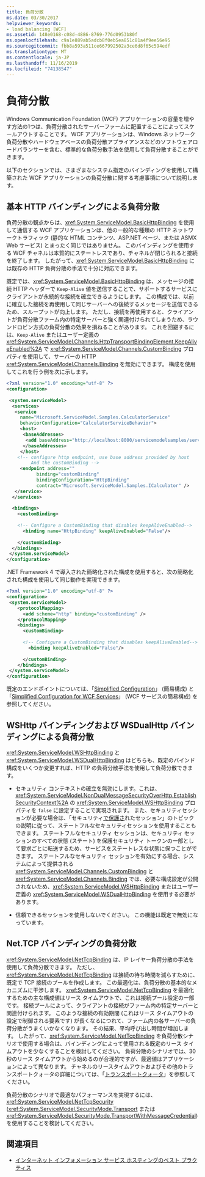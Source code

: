 ```yaml
---
title: 負荷分散
ms.date: 03/30/2017
helpviewer_keywords:
- load balancing [WCF]
ms.assetid: 148e0168-c08d-4886-8769-776d0953b80f
ms.openlocfilehash: c9a1e889ab5adcb8f0eb5ea851c81a4f9ee56e95
ms.sourcegitcommit: fbb8a593a511ce667992502a3ce6d8f65c594edf
ms.translationtype: MT
ms.contentlocale: ja-JP
ms.lasthandoff: 11/16/2019
ms.locfileid: "74138547"
---
```

# <a name="load-balancing"></a>負荷分散
Windows Communication Foundation (WCF) アプリケーションの容量を増やす方法の1つは、負荷分散されたサーバーファームに配置することによってスケールアウトすることです。 WCF アプリケーションは、Windows ネットワーク負荷分散やハードウェアベースの負荷分散アプライアンスなどのソフトウェアロードバランサーを含む、標準的な負荷分散手法を使用して負荷分散することができます。  
  
 以下のセクションでは、さまざまなシステム指定のバインディングを使用して構築された WCF アプリケーションの負荷分散に関する考慮事項について説明します。  
  
## <a name="load-balancing-with-the-basic-http-binding"></a>基本 HTTP バインディングによる負荷分散  
 負荷分散の観点からは、<xref:System.ServiceModel.BasicHttpBinding> を使用して通信する WCF アプリケーションは、他の一般的な種類の HTTP ネットワークトラフィック (静的な HTML コンテンツ、ASP.NET ページ、または ASMX Web サービス) とまったく同じではありません。 このバインディングを使用する WCF チャネルは本質的にステートレスであり、チャネルが閉じられると接続を終了します。 したがって、<xref:System.ServiceModel.BasicHttpBinding> には既存の HTTP 負荷分散の手法で十分に対応できます。  
  
 既定では、<xref:System.ServiceModel.BasicHttpBinding> は、メッセージの接続 HTTP ヘッダーで `Keep-Alive` 値を送信することで、サポートするサービスにクライアントが永続的な接続を確立できるようにします。 この構成では、以前に確立した接続を再使用して同じサーバーへの後続するメッセージを送信できるため、スループットが向上します。 ただし、接続を再使用すると、クライアントが負荷分散ファーム内の特定サーバーと強く関連付けられてしまうため、ラウンドロビン方式の負荷分散の効果を損ねることがあります。 これを回避するには、`Keep-Alive` またはユーザー定義の <xref:System.ServiceModel.Channels.HttpTransportBindingElement.KeepAliveEnabled%2A> で <xref:System.ServiceModel.Channels.CustomBinding> プロパティを使用して、サーバーの HTTP <xref:System.ServiceModel.Channels.Binding> を無効にできます。 構成を使用してこれを行う例を次に示します。  
  
```xml  
<?xml version="1.0" encoding="utf-8" ?>  
<configuration>  
  
 <system.serviceModel>  
  <services>  
   <service   
     name="Microsoft.ServiceModel.Samples.CalculatorService"  
     behaviorConfiguration="CalculatorServiceBehavior">  
     <host>  
      <baseAddresses>  
       <add baseAddress="http://localhost:8000/servicemodelsamples/service"/>  
      </baseAddresses>  
     </host>  
    <!-- configure http endpoint, use base address provided by host  
         And the customBinding -->  
     <endpoint address=""  
           binding="customBinding"  
           bindingConfiguration="HttpBinding"   
           contract="Microsoft.ServiceModel.Samples.ICalculator" />  
   </service>  
  </services>  
  
  <bindings>  
    <customBinding>  
  
    <!-- Configure a CustomBinding that disables keepAliveEnabled-->  
      <binding name="HttpBinding" keepAliveEnabled="False"/>  
  
    </customBinding>  
  </bindings>  
 </system.serviceModel>  
</configuration>  
```  
  
 .NET Framework 4 で導入された簡略化された構成を使用すると、次の簡略化された構成を使用して同じ動作を実現できます。  
  
```xml  
<?xml version="1.0" encoding="utf-8" ?>  
<configuration>  
 <system.serviceModel>  
    <protocolMapping>  
      <add scheme="http" binding="customBinding" />  
    </protocolMapping>  
    <bindings>  
      <customBinding>  
  
      <!-- Configure a CustomBinding that disables keepAliveEnabled-->  
        <binding keepAliveEnabled="False"/>  
  
      </customBinding>  
    </bindings>  
 </system.serviceModel>  
</configuration>  
```  
  
 既定のエンドポイントについては、「[Simplified Configuration](simplified-configuration.md)」 (簡易構成) と「[Simplified Configuration for WCF Services](./samples/simplified-configuration-for-wcf-services.md)」 (WCF サービスの簡易構成) を参照してください。  
  
## <a name="load-balancing-with-the-wshttp-binding-and-the-wsdualhttp-binding"></a>WSHttp バインディングおよび WSDualHttp バインディングによる負荷分散  
 <xref:System.ServiceModel.WSHttpBinding> と <xref:System.ServiceModel.WSDualHttpBinding> はどちらも、既定のバインド構成をいくつか変更すれば、HTTP の負荷分散手法を使用して負荷分散できます。  
  
- セキュリティ コンテキストの確立を無効にします。これは、<xref:System.ServiceModel.NonDualMessageSecurityOverHttp.EstablishSecurityContext%2A> の <xref:System.ServiceModel.WSHttpBinding> プロパティを `false` に設定することで実現されます。 また、セキュリティセッションが必要な場合は、「セキュリティ[で保護さ](./feature-details/secure-sessions.md)れたセッション」のトピックの説明に従って、ステートフルなセキュリティセッションを使用することもできます。 ステートフルなセキュリティ セッションは、セキュリティ セッションのすべての状態 (ステート) を保護セキュリティ トークンの一部として要求ごとに転送するため、サービスをステートレスな状態に保つことができます。 ステートフルなセキュリティ セッションを有効にする場合、システムによって提供される <xref:System.ServiceModel.Channels.CustomBinding> と <xref:System.ServiceModel.Channels.Binding> では、必要な構成設定が公開されないため、<xref:System.ServiceModel.WSHttpBinding> またはユーザー定義の <xref:System.ServiceModel.WSDualHttpBinding> を使用する必要があります。  
  
- 信頼できるセッションを使用しないでください。 この機能は既定で無効になっています。  
  
## <a name="load-balancing-the-nettcp-binding"></a>Net.TCP バインディングの負荷分散  
 <xref:System.ServiceModel.NetTcpBinding> は、IP レイヤー負荷分散の手法を使用して負荷分散できます。 ただし、<xref:System.ServiceModel.NetTcpBinding> は接続の待ち時間を減らすために、既定で TCP 接続のプールを作成します。 この最適化は、負荷分散の基本的なメカニズムに干渉します。 <xref:System.ServiceModel.NetTcpBinding> を最適化するための主な構成値はリース タイムアウトで、これは接続プール設定の一部です。 接続プールによって、クライアントの接続がファーム内の特定サーバーと関連付けられます。 このような接続の有効期間 (これはリース タイムアウトの設定で制御される要素です) が長くなるにつれて、ファーム内の各サーバーの負荷分散がうまくいかなくなります。 その結果、平均呼び出し時間が増加します。 したがって、<xref:System.ServiceModel.NetTcpBinding> を負荷分散シナリオで使用する場合は、バインディングによって使用される既定のリース タイムアウトを少なくすることを検討してください。 負荷分散のシナリオでは、30 秒のリース タイムアウトから始めるのが合理的ですが、最適値はアプリケーションによって異なります。 チャネルのリースタイムアウトおよびその他のトランスポートクォータの詳細については、「[トランスポートクォータ](./feature-details/transport-quotas.md)」を参照してください。  
  
 負荷分散のシナリオで最適なパフォーマンスを実現するには、<xref:System.ServiceModel.NetTcpSecurity> (<xref:System.ServiceModel.SecurityMode.Transport> または <xref:System.ServiceModel.SecurityMode.TransportWithMessageCredential>) を使用することを検討してください。  
  
## <a name="see-also"></a>関連項目

- [インターネット インフォメーション サービス ホスティングのベスト プラクティス](./feature-details/internet-information-services-hosting-best-practices.md)
